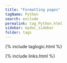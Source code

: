 ```yaml
---
title: "Formatting pages"
tagName: Python
search: exclude
permalink: tag_Python.html
sidebar: mydoc_sidebar
folder: tags
---
```

{% include taglogic.html %}

{% include links.html %}
